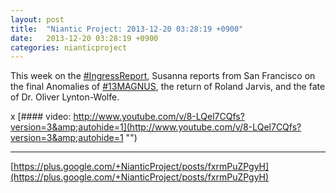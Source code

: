 ```yaml
---
layout: post
title:  "Niantic Project: 2013-12-20 03:28:19 +0900"
date:   2013-12-20 03:28:19 +0900
categories: nianticproject
---
```

This week on the [#IngressReport](https://plus.google.com/s/%23IngressReport ""), Susanna reports from San Francisco on the final Anomalies of [#13MAGNUS](https://plus.google.com/s/%2313MAGNUS ""), the return of Roland Jarvis, and the fate of Dr. Oliver Lynton-Wolfe.

x
[#### video: http://www.youtube.com/v/8-LQel7CQfs?version=3&amp;autohide=1](http://www.youtube.com/v/8-LQel7CQfs?version=3&amp;autohide=1 "")
- - -
[https://plus.google.com/+NianticProject/posts/fxrmPuZPgyH](https://plus.google.com/+NianticProject/posts/fxrmPuZPgyH)
